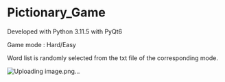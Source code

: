 # Pictionary_Game

Developed with Python 3.11.5 with PyQt6

Game mode : Hard/Easy

Word list is randomly selected from the txt file of the corresponding mode. 

![Uploading image.png…]()


